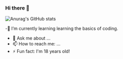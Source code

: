 ### Hi there 👋
![Anurag's GitHub stats](https://github-readme-stats.vercel.app/api?username=YoonPink&show_icons=true&theme=jolly)

-🌱 I’m currently learning learning the basics of coding.
- 💬 Ask me about ...
- 📫 How to reach me: ...
- ⚡ Fun fact: I'm 18 years old!
<!--
**YoonPink/YoonPink** is a ✨ _special_ ✨ repository because its `README.md` (this file) appears on your GitHub profile.
